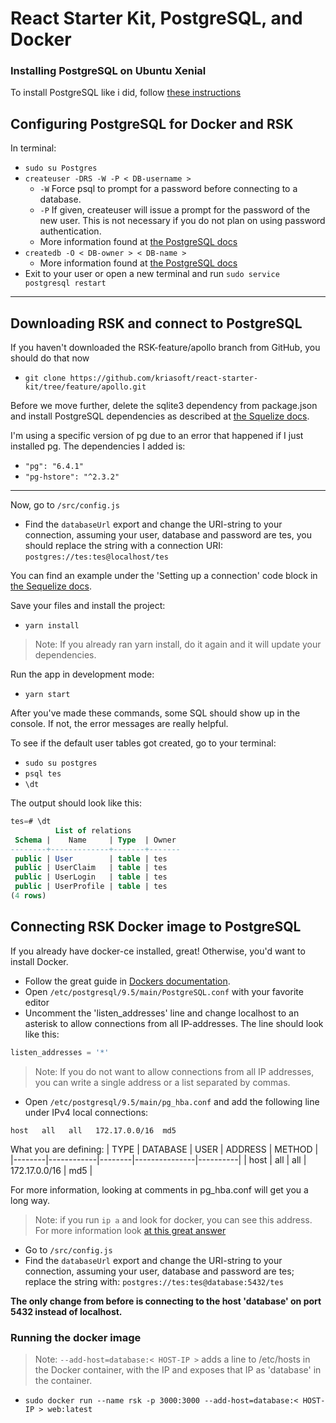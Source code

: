 # React Starter Kit, PostgreSQL, and Docker


### Installing PostgreSQL on Ubuntu Xenial

To install PostgreSQL like i did, follow [these instructions](https://www.digitalocean.com/community/tutorials/how-to-install-and-use-postgresql-on-ubuntu-16-04)

## Configuring PostgreSQL for Docker and RSK

In terminal:

- `sudo su Postgres`
- `createuser -DRS -W -P < DB-username >`
  - `-W` Force psql to prompt for a password before connecting to a database.
  - `-P` If given, createuser will issue a prompt for the password of the new user. This is not necessary if you do not plan on using password authentication.
  - More information found at [the PostgreSQL docs](https://www.postgresql.org/docs/9.5/static/app-createuser.html)
- `createdb -O < DB-owner > < DB-name >`
  - More information found at [the PostgreSQL docs](https://www.postgresql.org/docs/9.5/static/app-createdb.html)
- Exit to your user or open a new terminal and run `sudo service postgresql restart`

---

## Downloading RSK and connect to PostgreSQL

If you haven't downloaded the RSK-feature/apollo branch from GitHub, you should do that now

- `git clone https://github.com/kriasoft/react-starter-kit/tree/feature/apollo.git`

Before we move further, delete the sqlite3 dependency from package.json and install PostgreSQL dependencies as described at [the Squelize docs](http://docs.sequelizejs.com/manual/installation/getting-started).

I'm using a specific version of pg due to an error that happened if I just installed pg. The dependencies I added is:

- `"pg": "6.4.1"`
- `"pg-hstore": "^2.3.2"`

---

Now, go to `/src/config.js`

- Find the `databaseUrl` export and change the URI-string to your connection, assuming your user, database and password are tes, you should replace the string with a connection URI: `postgres://tes:tes@localhost/tes`

You can find an example under the 'Setting up a connection' code block in [the Sequelize docs](http://docs.sequelizejs.com/manual/installation/getting-started).

Save your files and install the project:

- `yarn install`

> Note: If you already ran yarn install, do it again and it will update your dependencies.

Run the app in development mode:

- `yarn start`

After you've made these commands, some SQL should show up in the console. If not, the error messages are really helpful.

To see if the default user tables got created, go to your terminal:

- `sudo su postgres`
- `psql tes`
- `\dt`

The output should look like this:

```sql
tes=# \dt
          List of relations
 Schema |    Name     | Type  | Owner
--------+-------------+-------+-------
 public | User        | table | tes
 public | UserClaim   | table | tes
 public | UserLogin   | table | tes
 public | UserProfile | table | tes
(4 rows)
```

## Connecting RSK Docker image to PostgreSQL
If you already have docker-ce installed, great! Otherwise, you'd want to install Docker.

- Follow the great guide in [Dockers documentation](https://docs.docker.com/engine/installation/linux/docker-ce/ubuntu/).
- Open `/etc/postgresql/9.5/main/PostgreSQL.conf` with your favorite editor
- Uncomment the 'listen_addresses' line and change localhost to an asterisk to allow connections from all IP-addresses. The line should look like this:

```sql
listen_addresses = '*'
```
> Note: If you do not want to allow connections from all IP addresses, you can write a single address or a list separated by commas.
- Open `/etc/postgresql/9.5/main/pg_hba.conf` and add the following line under IPv4 local connections:

`host   all   all   172.17.0.0/16  md5`

What you are defining:
| TYPE   | DATABASE   | USER   | ADDRESS       | METHOD   |
|--------|------------|--------|---------------|----------|
| host   |  all       | all    | 172.17.0.0/16 | md5      |

For more information, looking at comments in pg_hba.conf will get you a long way.

> Note: if you run `ip a` and look for docker, you can see this address. For more information look [at this great answer](https://stackoverflow.com/questions/31249112/allow-docker-container-to-connect-to-a-local-host-postgres-database)

- Go to `/src/config.js`
- Find the `databaseUrl` export and change the URI-string to your connection, assuming your user, database and password are tes;  replace the string with: `postgres://tes:tes@database:5432/tes`

**The only change from before is connecting to the host 'database' on port 5432 instead of localhost.**

### Running the docker image

> Note: `--add-host=database:< HOST-IP >` adds a line to /etc/hosts in the Docker container, with the IP and exposes that IP as 'database' in the container.

- `sudo docker run --name rsk -p 3000:3000 --add-host=database:< HOST-IP > web:latest`
